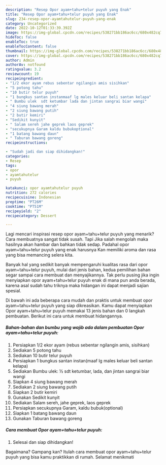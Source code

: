 ```yaml
---
description: "Resep Opor ayam+tahu+telur puyuh yang Enak"
title: "Resep Opor ayam+tahu+telur puyuh yang Enak"
slug: 234-resep-opor-ayamtahutelur-puyuh-yang-enak
category: Uncategorized
date: 2022-10-12T01:33:39.392Z
image: https://img-global.cpcdn.com/recipes/538271bb186ac6cc/680x482cq70/opor-ayamtahutelur-puyuh-foto-resep-utama.jpg
hideToc: false
enableToc: true
enableTocContent: false
thumbnail: https://img-global.cpcdn.com/recipes/538271bb186ac6cc/680x482cq70/opor-ayamtahutelur-puyuh-foto-resep-utama.jpg
cover: https://img-global.cpcdn.com/recipes/538271bb186ac6cc/680x482cq70/opor-ayamtahutelur-puyuh-foto-resep-utama.jpg
author: Admin
authorAv: notfound
ratingvalue: 3.2
reviewcount: 19
recipeingredient:
- "1/2 ekor ayam rebus sebentar ngilangin amis sisihkan"
- "5 potong tahu"
- "10 butir telur puyuh"
- "1 bungkus santan instanmaaf lg males keluar beli santan kelapa"
- " Bumbu ulek  sdt ketumbar lada dan jintan sangrai biar wangi"
- "4 siung bawang merah"
- "2 siung bawang putih"
- "2 butir kemiri"
- "Sedikit kunyit"
- " Salam sereh jahe geprek laos geprek"
- "secukupnya Garam kaldu bubukoptional"
- "1 batang bawang daun"
- " Taburan bawang goreng"
recipeinstructions:

- "Sudah jadi dan siap dihidangkan!"
categories:
- Resep
tags:
- opor
- ayamtahutelur
- puyuh

katakunci: opor ayamtahutelur puyuh 
nutrition: 272 calories
recipecuisine: Indonesian
preptime: "PT26M"
cooktime: "PT51M"
recipeyield: "2"
recipecategory: Dessert

---
```



Lagi mencari inspirasi resep opor ayam+tahu+telur puyuh yang menarik? Cara membuatnya sangat tidak susah. Tapi Jika salah mengolah maka hasilnya akan hambar dan bahkan tidak sedap. Padahal opor ayam+tahu+telur puyuh yang enak harusnya Kan memiliki aroma dan rasa yang bisa memancing selera kita.




Banyak hal yang sedikit banyak mempengaruhi kualitas rasa dari opor ayam+tahu+telur puyuh, mulai dari jenis bahan, kedua pemilihan bahan segar sampai cara membuat dan menyajikannya. Tak perlu pusing jika ingin menyiapkan opor ayam+tahu+telur puyuh enak di mana pun anda berada, karena asal sudah tahu triknya maka hidangan ini dapat menjadi sajian spesial.


Di bawah ini ada beberapa cara mudah dan praktis untuk membuat opor ayam+tahu+telur puyuh yang siap dikreasikan. Kamu dapat menyiapkan Opor ayam+tahu+telur puyuh memakai 13 jenis bahan dan 0 langkah pembuatan. Berikut ini cara untuk membuat hidangannya.

<!--inarticleads1-->

##### Bahan-bahan dan bumbu yang wajib ada dalam pembuatan Opor ayam+tahu+telur puyuh:

1. Persiapkan 1/2 ekor ayam (rebus sebentar ngilangin amis, sisihkan)
1. Sediakan 5 potong tahu
1. Sediakan 10 butir telur puyuh
1. Persiapkan 1 bungkus santan instan(maaf lg males keluar beli santan kelapa)
1. Sediakan  Bumbu ulek: ½ sdt ketumbar, lada, dan jintan sangrai biar wangi
1. Siapkan 4 siung bawang merah
1. Sediakan 2 siung bawang putih
1. Siapkan 2 butir kemiri
1. Gunakan Sedikit kunyit
1. Sediakan  Salam sereh, jahe geprek, laos geprek
1. Persiapkan secukupnya Garam, kaldu bubuk(optional)
1. Siapkan 1 batang bawang daun
1. Gunakan  Taburan bawang goreng




<!--inarticleads2-->

##### Cara membuat Opor ayam+tahu+telur puyuh:


1. Selesai dan siap dihidangkan!



Bagaimana? Gampang kan? Itulah cara membuat opor ayam+tahu+telur puyuh yang bisa kamu praktikkan di rumah. Selamat menikmati
